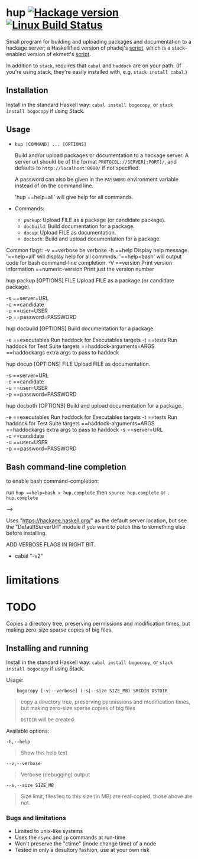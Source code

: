 # hup [![Hackage version](https://img.shields.io/hackage/v/hup.svg?label=Hackage)](https://hackage.haskell.org/package/hup) [![Linux Build Status](https://img.shields.io/travis/phlummox/hup.svg?label=Linux%20build)](https://travis-ci.org/phlummox/hup)

Small program for building and uploading packages and documentation
to a hackage server; a Haskellified version of
phadej's [script](https://github.com/phadej/binary-orphans/blob/master/hackage-docs.sh),
which is a stack-enabled version of ekmett's [script](https://github.com/ekmett/lens/blob/master/scripts/hackage-docs.sh).

In addition to `stack`, requires that `cabal` and `haddock` are on your path.
(If you're using stack, they're easily installed with, e.g.  `stack install
cabal`.)

## Installation

Install in the standard Haskell way: `cabal install bogocopy`, or `stack
install bogocopy` if using Stack.

## Usage

* `hup [COMMAND] ... [OPTIONS]`
   
  Build and/or upload packages or documentation to a hackage server. A server
  url should be of the format `PROTOCOL://SERVER[:PORT]/`, and defaults to
  `http://localhost:8080/` if not specified.

  A password can also be given in the `PASSWORD` environment variable instead
  of on the command line.
  
  'hup ==help=all' will give help for all commands.

* Commands:

  - `packup`:    Upload FILE as a package (or candidate package).
  - `docbuild`:  Build documentation for a  package.
  - `docup`:     Upload FILE as documentation.
  - `docboth`:   Build and upload documentation for a package.


Common flags:
  -v ==verbose                               be verbose
  -h ==help                                  Display help message.
                                             '==help=all' will display help for
                                             all commnds. '==help=bash' will
                                             output code for bash command-line
                                             completion.
  -V ==version                               Print version information
     ==numeric-version                       Print just the version number

hup packup [OPTIONS] FILE
  Upload FILE as a package (or candidate package).

  -s ==server=URL                          
  -c ==candidate                           
  -u ==user=USER                           
  -p ==password=PASSWORD                   

hup docbuild [OPTIONS]
  Build documentation for a  package.

  -e ==executables                           Run haddock for Executables
                                             targets
  -t ==tests                                 Run haddock for Test Suite
                                             targets
     ==haddock-arguments=ARGS ==haddockargs  extra args to pass to haddock

hup docup [OPTIONS] FILE
  Upload FILE as documentation.

  -s ==server=URL                          
  -c ==candidate                           
  -u ==user=USER                           
  -p ==password=PASSWORD                   

hup docboth [OPTIONS]
  Build and upload documentation for a package.

  -e ==executables                           Run haddock for Executables
                                             targets
  -t ==tests                                 Run haddock for Test Suite
                                             targets
     ==haddock-arguments=ARGS ==haddockargs  extra args to pass to haddock
  -s ==server=URL                          
  -c ==candidate                           
  -u ==user=USER                           
  -p ==password=PASSWORD        

## Bash command-line completion


 to enable bash command-completion:

  run `hup ==help=bash > hup.complete`
  then `source hup.complete` or `. hup.complete`

-->

Uses "https://hackage.haskell.org/" as the default server location,
but see the "DefaultServerUrl" module if you want to patch this to
something else before installing.    

ADD VERBOSE FLAGS IN RIGHT BIT.
- cabal "-v2"


# limitations


# TODO


Copies a directory tree, preserving permissions and modification times, but
making zero-size sparse copies of big files.

## Installing and running

Install in the standard Haskell way: `cabal install bogocopy`, or `stack
install bogocopy` if using Stack.

Usage: 

        bogocopy [-v|--verbose] (-s|--size SIZE_MB) SRCDIR DSTDIR

> copy a directory tree, preserving permissions and modification times, but
> making zero-size sparse copies of big files
>
> `DSTDIR` will be created.

Available options:

`-h,--help`         

>  Show this help text

`--v,--verbose`     

>  Verbose (debugging) output

`--s,--size SIZE_MB`

>  Size limit, files leq to this size (in MB) are real-copied, those above are not.

### Bugs and limitations

- Limited to unix-like systems
- Uses the `rsync` and `cp` commands at run-time
- Won't preserve the "ctime" (inode change time) of a node
- Tested in only a desultory fashion, use at your own risk

